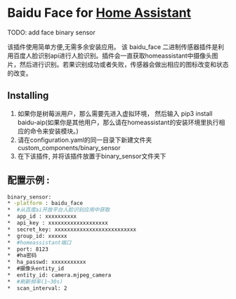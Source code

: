 # Baidu Face for [Home Assistant](https://home-assistant.io)
TODO: add face binary sensor 



该插件使用简单方便,无需多余安装应用。
该 baidu_face 二进制传感器插件是利用百度人脸识别api进行人脸识别。插件会一直获取homeassistant中摄像头图片，然后进行识别。若果识别成功或者失败，传感器会做出相应的图标改变和状态的改变。
    
## Installing
1. 如果你是树莓派用户，那么需要先进入虚拟环境， 然后输入 pip3 install baidu-aip(如果你是其他用户，那么请在homeassistant的安装环境里执行相应的命令来安装模块。)
2. 请在configuration.yaml的同一目录下新建文件夹 custom_components/binary_sensor                              
3. 在下该插件, 并将该插件放置于binary_sensor文件夹下

## 配置示例 :
```bash
binary_sensor:
* -platform : baidu_face
*  #从百度ai开放平台人脸识别应用中获取
*  app_id : xxxxxxxxxx
*  api_key : xxxxxxxxxxxxxxxxxxx
*  secret_key: xxxxxxxxxxxxxxxxxxxxxxxxxx
*  group_id: xxxxxx
*  #homeassistant端口
*  port: 8123
*  #ha密码
*  ha_passwd: xxxxxxxxxxx
*  #摄像头entity_id
*  entity_id: camera.mjpeg_camera
*  #刷新频率(1~30s)
*  scan_interval: 2
```
